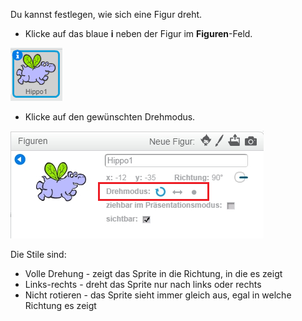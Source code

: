 Du kannst festlegen, wie sich eine Figur dreht.

- Klicke auf das blaue **i** neben der Figur im **Figuren**-Feld.

![Klicke auf das Ich](images/click-i.png)

- Klicke auf den gewünschten Drehmodus.

![Unterschiedliche Rotationsart](images/rotation-style.png)

Die Stile sind:

- Volle Drehung - zeigt das Sprite in die Richtung, in die es zeigt
- Links-rechts - dreht das Sprite nur nach links oder rechts
- Nicht rotieren - das Sprite sieht immer gleich aus, egal in welche Richtung es zeigt